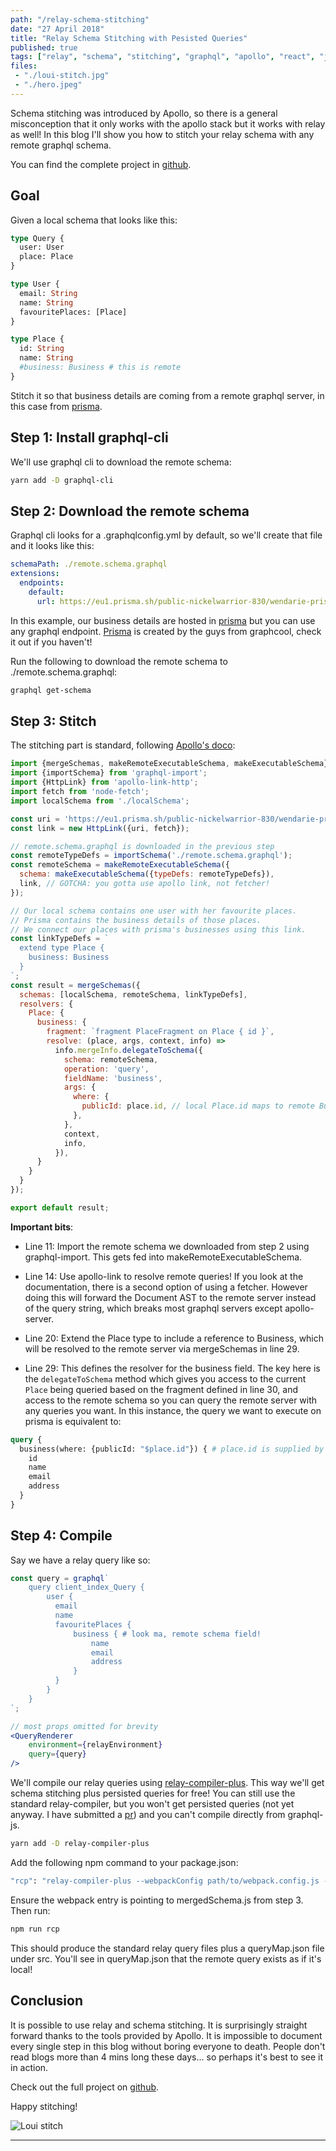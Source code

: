 ```yaml
---
path: "/relay-schema-stitching"
date: "27 April 2018"
title: "Relay Schema Stitching with Pesisted Queries"
published: true
tags: ["relay", "schema", "stitching", "graphql", "apollo", "react", "js", "javascript", "prisma", "graphcool", "persisted", "queries"]
files:
 - "./loui-stitch.jpg"
 - "./hero.jpeg"
---
```


Schema stitching was introduced by Apollo, so there is a general misconception that it
only works with the apollo stack but it works with relay as well! In this blog
I'll show you how to stitch your relay schema with any remote graphql schema.

You can find the complete project in [github](https://github.com/yusinto/relay-compiler-plus/tree/master/example-stitching).

## Goal
Given a local schema that looks like this:

```graphql
type Query {
  user: User
  place: Place
}

type User {
  email: String
  name: String
  favouritePlaces: [Place]
}

type Place {
  id: String
  name: String
  #business: Business # this is remote
}
```

Stitch it so that business details are coming from a remote graphql server, in this case from [prisma](https://eu1.prisma.sh/public-nickelwarrior-830/wendarie-prisma/dev).

## Step 1: Install graphql-cli
We'll use graphql cli to download the remote schema:
 
```sh
yarn add -D graphql-cli
```

## Step 2: Download the remote schema
Graphql cli looks for a .graphqlconfig.yml by default, so we'll create that file
and it looks like this:

```yaml
schemaPath: ./remote.schema.graphql
extensions:
  endpoints:
    default:
      url: https://eu1.prisma.sh/public-nickelwarrior-830/wendarie-prisma/dev
```

In this example, our business details are hosted in [prisma](https://eu1.prisma.sh/public-nickelwarrior-830/wendarie-prisma/dev) 
but you can use any graphql endpoint. [Prisma](https://prisma.io) is created by the guys from 
graphcool, check it out if you haven't!

Run the following to download the remote schema to ./remote.schema.graphql:

```sh
graphql get-schema
```

## Step 3: Stitch
The stitching part is standard, following [Apollo's doco](https://www.apollographql.com/docs/graphql-tools/schema-stitching.html):

```js
import {mergeSchemas, makeRemoteExecutableSchema, makeExecutableSchema} from 'graphql-tools';
import {importSchema} from 'graphql-import';
import {HttpLink} from 'apollo-link-http';
import fetch from 'node-fetch';
import localSchema from './localSchema';

const uri = 'https://eu1.prisma.sh/public-nickelwarrior-830/wendarie-prisma/dev';
const link = new HttpLink({uri, fetch});

// remote.schema.graphql is downloaded in the previous step
const remoteTypeDefs = importSchema('./remote.schema.graphql');
const remoteSchema = makeRemoteExecutableSchema({
  schema: makeExecutableSchema({typeDefs: remoteTypeDefs}),
  link, // GOTCHA: you gotta use apollo link, not fetcher!
});

// Our local schema contains one user with her favourite places.
// Prisma contains the business details of those places.
// We connect our places with prisma's businesses using this link.
const linkTypeDefs = `
  extend type Place {
    business: Business
  }
`;
const result = mergeSchemas({
  schemas: [localSchema, remoteSchema, linkTypeDefs],
  resolvers: {
    Place: {
      business: {
        fragment: `fragment PlaceFragment on Place { id }`,
        resolve: (place, args, context, info) =>
          info.mergeInfo.delegateToSchema({
            schema: remoteSchema,
            operation: 'query',
            fieldName: 'business',
            args: {
              where: {
                publicId: place.id, // local Place.id maps to remote Business.publicId
              },
            },
            context,
            info,
          }),
      }
    }
  }
});

export default result;
```

**Important bits**:

* Line 11: Import the remote schema we downloaded from step 2 using graphql-import. This gets
fed into makeRemoteExecutableSchema.

* Line 14: Use apollo-link to resolve remote queries! If you look at the documentation, there is
a second option of using a fetcher. However doing this will forward the Document AST
to the remote server instead of the query string, which breaks most graphql servers except 
apollo-server.

* Line 20: Extend the Place type to include a reference to Business, which will be resolved to
the remote server via mergeSchemas in line 29.

* Line 29: This defines the resolver for the business field. The key here is the `delegateToSchema`
method which gives you access to the current `Place` being queried based on the fragment defined
in line 30, and access to the remote schema so you can query the remote server with any queries 
you want. In this instance, the query we want to execute on prisma is equivalent to:

```graphql
query {
  business(where: {publicId: "$place.id"}) { # place.id is supplied by fragment on line 30 
    id
    name
    email
    address
  }
}
```

## Step 4: Compile
Say we have a relay query like so:

```jsx
const query = graphql`
    query client_index_Query {
        user {
          email
          name
          favouritePlaces {
              business { # look ma, remote schema field!
                  name
                  email
                  address
              }
          }
        }
    }
`;

// most props omitted for brevity
<QueryRenderer
    environment={relayEnvironment}
    query={query}
/>
```

We'll compile our relay queries using [relay-compiler-plus](https://github.com/yusinto/relay-compiler-plus).
This way we'll get schema stitching plus persisted queries for free! You can still use the standard relay-compiler,
but you won't get persisted queries (not yet anyway. I have submitted a [pr](https://github.com/facebook/relay/pull/2354)) 
and you can't compile directly from graphql-js.

```sh
yarn add -D relay-compiler-plus
```

Add the following npm command to your package.json:

```sh
"rcp": "relay-compiler-plus --webpackConfig path/to/webpack.config.js --src src",
```

Ensure the webpack entry is pointing to mergedSchema.js from step 3. Then run:

```sh
npm run rcp
```

This should produce the standard relay query files plus a queryMap.json file under src. You'll see in queryMap.json that 
the remote query exists as if it's local!

## Conclusion
It is possible to use relay and schema stitching. It is surprisingly straight forward thanks to the tools provided
by Apollo. It is impossible to document every single step in this blog without boring everyone to death. People don't read
blogs more than 4 mins long these days... so perhaps it's best to see it in action. 

Check out the full project on [github](https://github.com/yusinto/relay-compiler-plus/tree/master/example-stitching).

Happy stitching!

<img alt="Loui stitch" src="/static/loui-stitch-c058c54d16587be41ae99fcbe6003743.jpg" id="markdownImage"/>


---------------------------------------------------------------------------------------

